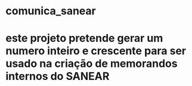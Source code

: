 # comunica_sanear
# este projeto pretende gerar um numero inteiro e crescente para ser usado na criação de memorandos internos do SANEAR
